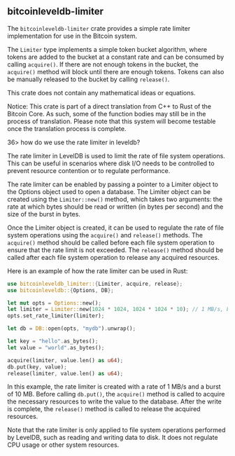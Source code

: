 ## bitcoinleveldb-limiter

The `bitcoinleveldb-limiter` crate provides
a simple rate limiter implementation for use in
the Bitcoin system.

The `Limiter` type implements a simple token
bucket algorithm, where tokens are added to the
bucket at a constant rate and can be consumed by
calling `acquire()`. If there are not enough
tokens in the bucket, the `acquire()` method will
block until there are enough tokens. Tokens can
also be manually released to the bucket by calling
`release()`.

This crate does not contain any mathematical ideas
or equations.

Notice: This crate is part of a direct translation
from C++ to Rust of the Bitcoin Core. As such,
some of the function bodies may still be in the
process of translation. Please note that this
system will become testable once the translation
process is complete.

36> how do we use the rate limiter in leveldb?

The rate limiter in LevelDB is used to limit the
rate of file system operations. This can be useful
in scenarios where disk I/O needs to be controlled
to prevent resource contention or to regulate
performance.

The rate limiter can be enabled by passing
a pointer to a Limiter object to the Options
object used to open a database. The Limiter object
can be created using the `Limiter::new()` method,
which takes two arguments: the rate at which bytes
should be read or written (in bytes per second)
and the size of the burst in bytes.

Once the Limiter object is created, it can be used
to regulate the rate of file system operations
using the `acquire()` and `release()` methods. The
`acquire()` method should be called before each
file system operation to ensure that the rate
limit is not exceeded. The `release()` method
should be called after each file system operation
to release any acquired resources.

Here is an example of how the rate limiter can be
used in Rust:

```rust
use bitcoinleveldb_limiter::{Limiter, acquire, release};
use bitcoinleveldb::{Options, DB};

let mut opts = Options::new();
let limiter = Limiter::new(1024 * 1024, 1024 * 1024 * 10); // 1 MB/s, burst of 10 MB
opts.set_rate_limiter(limiter);

let db = DB::open(opts, "mydb").unwrap();

let key = "hello".as_bytes();
let value = "world".as_bytes();

acquire(limiter, value.len() as u64);
db.put(key, value);
release(limiter, value.len() as u64);
```

In this example, the rate limiter is created with
a rate of 1 MB/s and a burst of 10 MB. Before
calling `db.put()`, the `acquire()` method is
called to acquire the necessary resources to write
the value to the database. After the write is
complete, the `release()` method is called to
release the acquired resources.

Note that the rate limiter is only applied to file
system operations performed by LevelDB, such as
reading and writing data to disk. It does not
regulate CPU usage or other system resources.
